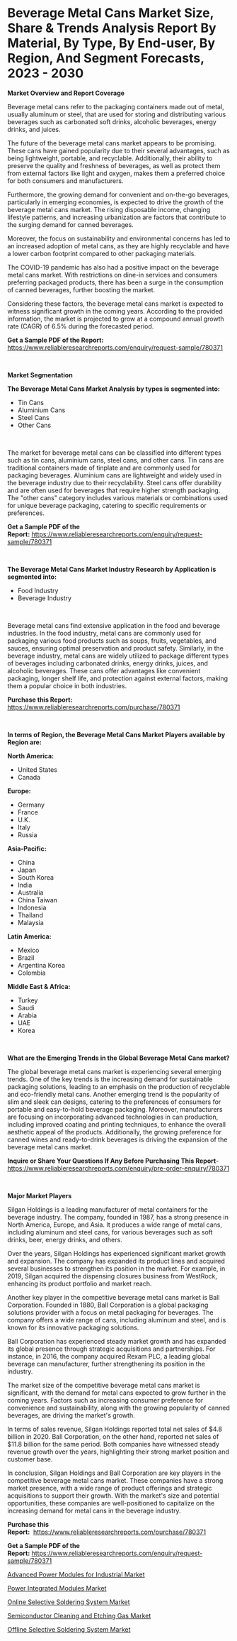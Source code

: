 <p><h1>Beverage Metal Cans Market Size, Share & Trends Analysis Report By Material, By Type, By End-user, By Region, And Segment Forecasts, 2023 - 2030</h1></p><p><strong>Market Overview and Report Coverage</strong></p>
<p><p>Beverage metal cans refer to the packaging containers made out of metal, usually aluminum or steel, that are used for storing and distributing various beverages such as carbonated soft drinks, alcoholic beverages, energy drinks, and juices.</p><p>The future of the beverage metal cans market appears to be promising. These cans have gained popularity due to their several advantages, such as being lightweight, portable, and recyclable. Additionally, their ability to preserve the quality and freshness of beverages, as well as protect them from external factors like light and oxygen, makes them a preferred choice for both consumers and manufacturers.</p><p>Furthermore, the growing demand for convenient and on-the-go beverages, particularly in emerging economies, is expected to drive the growth of the beverage metal cans market. The rising disposable income, changing lifestyle patterns, and increasing urbanization are factors that contribute to the surging demand for canned beverages.</p><p>Moreover, the focus on sustainability and environmental concerns has led to an increased adoption of metal cans, as they are highly recyclable and have a lower carbon footprint compared to other packaging materials.</p><p>The COVID-19 pandemic has also had a positive impact on the beverage metal cans market. With restrictions on dine-in services and consumers preferring packaged products, there has been a surge in the consumption of canned beverages, further boosting the market.</p><p>Considering these factors, the beverage metal cans market is expected to witness significant growth in the coming years. According to the provided information, the market is projected to grow at a compound annual growth rate (CAGR) of 6.5% during the forecasted period.</p></p>
<p><strong>Get a Sample PDF of the Report:</strong> <a href="https://www.reliableresearchreports.com/enquiry/request-sample/780371">https://www.reliableresearchreports.com/enquiry/request-sample/780371</a></p>
<p>&nbsp;</p>
<p><strong>Market Segmentation</strong></p>
<p><strong>The Beverage Metal Cans Market Analysis by types is segmented into:</strong></p>
<p><ul><li>Tin Cans</li><li>Aluminium Cans</li><li>Steel Cans</li><li>Other Cans</li></ul></p>
<p>&nbsp;</p>
<p><p>The market for beverage metal cans can be classified into different types such as tin cans, aluminium cans, steel cans, and other cans. Tin cans are traditional containers made of tinplate and are commonly used for packaging beverages. Aluminium cans are lightweight and widely used in the beverage industry due to their recyclability. Steel cans offer durability and are often used for beverages that require higher strength packaging. The "other cans" category includes various materials or combinations used for unique beverage packaging, catering to specific requirements or preferences.</p></p>
<p><strong>Get a Sample PDF of the Report:</strong>&nbsp;<a href="https://www.reliableresearchreports.com/enquiry/request-sample/780371">https://www.reliableresearchreports.com/enquiry/request-sample/780371</a></p>
<p>&nbsp;</p>
<p><strong>The Beverage Metal Cans Market Industry Research by Application is segmented into:</strong></p>
<p><ul><li>Food Industry</li><li>Beverage Industry</li></ul></p>
<p>&nbsp;</p>
<p><p>Beverage metal cans find extensive application in the food and beverage industries. In the food industry, metal cans are commonly used for packaging various food products such as soups, fruits, vegetables, and sauces, ensuring optimal preservation and product safety. Similarly, in the beverage industry, metal cans are widely utilized to package different types of beverages including carbonated drinks, energy drinks, juices, and alcoholic beverages. These cans offer advantages like convenient packaging, longer shelf life, and protection against external factors, making them a popular choice in both industries.</p></p>
<p><strong>Purchase this Report:</strong>&nbsp; <a href="https://www.reliableresearchreports.com/purchase/780371">https://www.reliableresearchreports.com/purchase/780371</a></p>
<p>&nbsp;</p>
<p><strong>In terms of Region, the Beverage Metal Cans Market Players available by Region are:</strong></p>
<p>
    <p> <strong> North America: </strong>
        <ul>
            <li>United States</li>
            <li>Canada</li>
        </ul>
        </p> 
    <p> <strong> Europe: </strong>
        <ul>
            <li>Germany</li>
            <li>France</li>
            <li>U.K.</li>
            <li>Italy</li>
            <li>Russia</li>
        </ul>
        </p> 
    <p> <strong> Asia-Pacific: </strong>
        <ul>
            <li>China</li>
            <li>Japan</li>
            <li>South Korea</li>
            <li>India</li>
            <li>Australia</li>
            <li>China Taiwan</li>
            <li>Indonesia</li>
            <li>Thailand</li>
            <li>Malaysia</li>
        </ul>
        </p> 
    <p> <strong> Latin America: </strong>
        <ul>
            <li>Mexico</li>
            <li>Brazil</li>
            <li>Argentina Korea</li>
            <li>Colombia</li>
        </ul>
        </p> 
    <p> <strong> Middle East & Africa: </strong>
        <ul>
            <li>Turkey</li>
            <li>Saudi</li>
            <li>Arabia</li>
            <li>UAE</li>
            <li>Korea</li>
        </ul>
    </p>
    </p>
<p>&nbsp;</p>
<p><strong>What are the Emerging Trends in the Global Beverage Metal Cans market?</strong></p>
<p><p>The global beverage metal cans market is experiencing several emerging trends. One of the key trends is the increasing demand for sustainable packaging solutions, leading to an emphasis on the production of recyclable and eco-friendly metal cans. Another emerging trend is the popularity of slim and sleek can designs, catering to the preferences of consumers for portable and easy-to-hold beverage packaging. Moreover, manufacturers are focusing on incorporating advanced technologies in can production, including improved coating and printing techniques, to enhance the overall aesthetic appeal of the products. Additionally, the growing preference for canned wines and ready-to-drink beverages is driving the expansion of the beverage metal cans market.</p></p>
<p><strong>Inquire or Share Your Questions If Any Before Purchasing This Report</strong>- <a href="https://www.reliableresearchreports.com/enquiry/pre-order-enquiry/780371">https://www.reliableresearchreports.com/enquiry/pre-order-enquiry/780371</a></p>
<p>&nbsp;</p>
<p><strong>Major Market Players</strong></p>
<p><p>Silgan Holdings is a leading manufacturer of metal containers for the beverage industry. The company, founded in 1987, has a strong presence in North America, Europe, and Asia. It produces a wide range of metal cans, including aluminum and steel cans, for various beverages such as soft drinks, beer, energy drinks, and others.</p><p>Over the years, Silgan Holdings has experienced significant market growth and expansion. The company has expanded its product lines and acquired several businesses to strengthen its position in the market. For example, in 2019, Silgan acquired the dispensing closures business from WestRock, enhancing its product portfolio and market reach.</p><p>Another key player in the competitive beverage metal cans market is Ball Corporation. Founded in 1880, Ball Corporation is a global packaging solutions provider with a focus on metal packaging for beverages. The company offers a wide range of cans, including aluminum and steel, and is known for its innovative packaging solutions.</p><p>Ball Corporation has experienced steady market growth and has expanded its global presence through strategic acquisitions and partnerships. For instance, in 2016, the company acquired Rexam PLC, a leading global beverage can manufacturer, further strengthening its position in the industry.</p><p>The market size of the competitive beverage metal cans market is significant, with the demand for metal cans expected to grow further in the coming years. Factors such as increasing consumer preference for convenience and sustainability, along with the growing popularity of canned beverages, are driving the market's growth.</p><p>In terms of sales revenue, Silgan Holdings reported total net sales of $4.8 billion in 2020. Ball Corporation, on the other hand, reported net sales of $11.8 billion for the same period. Both companies have witnessed steady revenue growth over the years, highlighting their strong market position and customer base.</p><p>In conclusion, Silgan Holdings and Ball Corporation are key players in the competitive beverage metal cans market. These companies have a strong market presence, with a wide range of product offerings and strategic acquisitions to support their growth. With the market's size and potential opportunities, these companies are well-positioned to capitalize on the increasing demand for metal cans in the beverage industry.</p></p>
<p><strong>Purchase this Report:</strong>&nbsp;&nbsp;<a href="https://www.reliableresearchreports.com/purchase/780371">https://www.reliableresearchreports.com/purchase/780371</a></p>
<p></p>
<p><strong>Get a Sample PDF of the Report:</strong>&nbsp;<a href="https://www.reliableresearchreports.com/enquiry/request-sample/780371">https://www.reliableresearchreports.com/enquiry/request-sample/780371</a></p>
<p><p><a href="https://medium.com/@alesiabrahimi58/advanced-power-modules-for-industrial-market-furnishes-information-on-market-share-market-trends-56c5ca3ffc33">Advanced Power Modules for Industrial Market</a></p><p><a href="https://medium.com/@kyliemorgan1913/power-integrated-modules-market-insight-market-trends-growth-forecasted-from-2023-to-2030-2b855031e9e3">Power Integrated Modules Market</a></p><p><a href="https://www.linkedin.com/pulse/online-selective-soldering-system-market-research-report-provides/">Online Selective Soldering System Market</a></p><p><a href="https://www.linkedin.com/pulse/semiconductor-cleaning-etching-gas-market-share-amp/">Semiconductor Cleaning and Etching Gas Market</a></p><p><a href="https://www.linkedin.com/pulse/offline-selective-soldering-system-market-size-share-amp/">Offline Selective Soldering System Market</a></p></p>